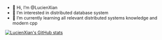 - 👋 Hi, I’m @LucienXian
- 👀 I’m interested in distributed database system
- 🌱 I’m currently learning all relevant distributed systems knowledge and modern cpp

<!---
LucienXian/LucienXian is a ✨ special ✨ repository because its `README.md` (this file) appears on your GitHub profile.
You can click the Preview link to take a look at your changes.
--->

[![LucienXian's GitHub stats](https://github-readme-stats.vercel.app/api?username=LucienXian)](https://github.com/LucienXian/github-readme-stats)
